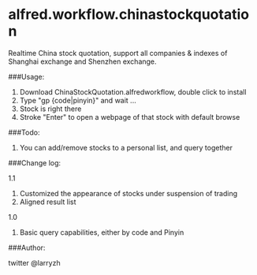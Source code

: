 alfred.workflow.chinastockquotation
===================================

Realtime China stock quotation, support all companies &amp; indexes of Shanghai exchange and Shenzhen exchange.

###Usage:

1. Download ChinaStockQuotation.alfredworkflow, double click to install
2. Type "gp {code|pinyin}" and wait ...
3. Stock is right there
4. Stroke "Enter" to open a webpage of that stock with default browse

###Todo:

1. You can add/remove stocks to a personal list, and query together

###Change log:

1.1

1. Customized the appearance of stocks under suspension of trading
2. Aligned result list

1.0

1. Basic query capabilities, either by code and Pinyin

###Author:

twitter @larryzh